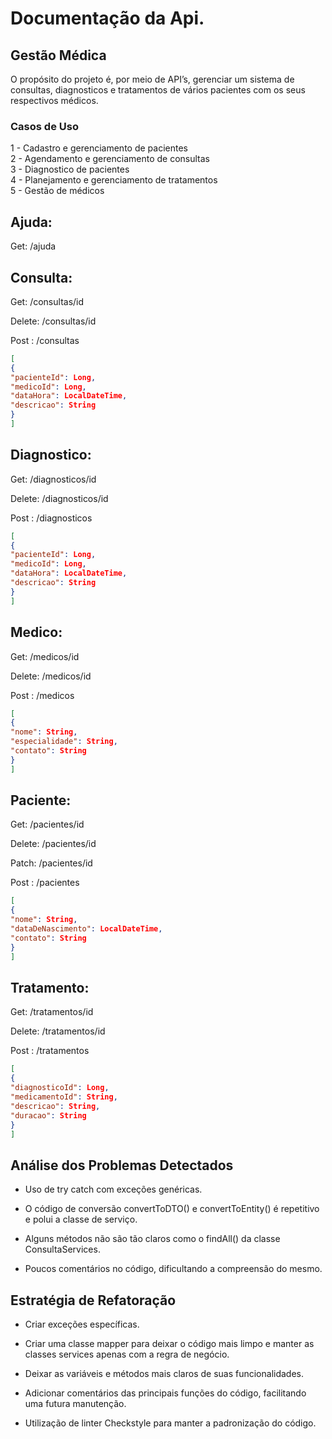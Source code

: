 # Documentação da Api.

## Gestão Médica

O propósito do projeto é, por meio de API’s, gerenciar um sistema de consultas, diagnosticos e tratamentos de vários pacientes com os seus respectivos médicos.

### Casos de Uso

1 - Cadastro e gerenciamento de pacientes \
2 - Agendamento e gerenciamento de consultas \
3 - Diagnostico de pacientes \
4 - Planejamento e gerenciamento de tratamentos \
5 - Gestão de médicos

## Ajuda:

Get: /ajuda


## Consulta:

Get: /consultas/id

Delete: /consultas/id

Post : /consultas 

```json
[
{
"pacienteId": Long,
"medicoId": Long,
"dataHora": LocalDateTime,
"descricao": String
}
]
```

## Diagnostico:

Get: /diagnosticos/id

Delete: /diagnosticos/id

Post : /diagnosticos

```json
[
{
"pacienteId": Long,
"medicoId": Long,
"dataHora": LocalDateTime,
"descricao": String
}
]
```

## Medico:

Get: /medicos/id

Delete: /medicos/id

Post : /medicos

```json
[
{
"nome": String,
"especialidade": String,
"contato": String
}
]
```

## Paciente:

Get: /pacientes/id

Delete: /pacientes/id

Patch: /pacientes/id

Post : /pacientes

```json
[
{
"nome": String,
"dataDeNascimento": LocalDateTime,
"contato": String
}
]
```

## Tratamento:

Get: /tratamentos/id

Delete: /tratamentos/id

Post : /tratamentos

```json
[
{
"diagnosticoId": Long,
"medicamentoId": String,
"descricao": String,
"duracao": String
}
]
```

## Análise dos Problemas Detectados 

- Uso de try catch com exceções genéricas. 

- O código de conversão convertToDTO() e convertToEntity() é repetitivo e polui a classe de serviço. 

- Alguns métodos não são tão claros como o findAll() da classe ConsultaServices. 

- Poucos comentários no código, dificultando a compreensão do mesmo. 



## Estratégia de Refatoração 

- Criar exceções específicas.
  
- Criar uma classe mapper para deixar o código mais limpo e manter as classes services apenas com a regra de negócio.
  
- Deixar as variáveis e métodos mais claros de suas funcionalidades.
  
- Adicionar comentários das principais funções do código, facilitando uma futura manutenção.
  
- Utilização de linter Checkstyle para manter a padronização do código. 
